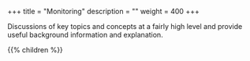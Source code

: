 +++
title = "Monitoring"
description = ""
weight = 400
+++

Discussions of key topics and concepts at a fairly high level and provide useful background information and explanation.

{{% children %}}

